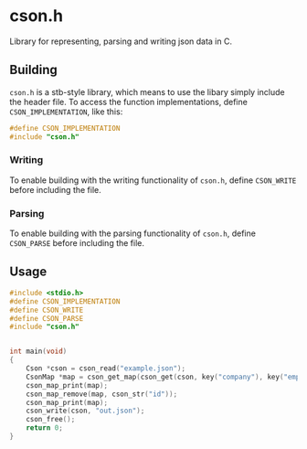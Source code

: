 # cson.h
Library for representing, parsing and writing json data in C. 

## Building
`cson.h` is a stb-style library, which means to use the libary simply include the header file.
To access the function implementations, define `CSON_IMPLEMENTATION`, like this:
```c 
#define CSON_IMPLEMENTATION
#include "cson.h"
```

### Writing
To enable building with the writing functionality of `cson.h`, define `CSON_WRITE` before including the file.

### Parsing
To enable building with the parsing functionality of `cson.h`, define `CSON_PARSE` before including the file.

## Usage
```c 
#include <stdio.h>
#define CSON_IMPLEMENTATION
#define CSON_WRITE
#define CSON_PARSE
#include "cson.h"


int main(void)
{
    Cson *cson = cson_read("example.json");
    CsonMap *map = cson_get_map(cson_get(cson, key("company"), key("employees"), index(0), key("manager")));
    cson_map_print(map);
    cson_map_remove(map, cson_str("id"));
    cson_map_print(map);
    cson_write(cson, "out.json");
    cson_free();
    return 0;
}
```